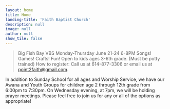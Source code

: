 ```yaml
---
layout: home
title: Home
landing-title: 'Faith Baptist Church'
description: null
image: null
author: null
show_tile: false
---
```

> Big Fish Bay VBS Monday-Thursday June 21-24 6-8PM
> Songs! Games! Crafts! Fun!
> Open to kids ages 3-6th grade. (Must be potty trained)
> How to register: Call us at 614-877-3306 or email us at point2faith@gmail.com.

In addition to Sunday School for all ages and Worship Service, we have our Awana and Youth Groups for children age 2 through 12th grade from 6:00pm to 7:30pm.  On Wednesday evening, at 7pm, we will be holding prayer meetings.  Please feel free to join us for any or all of the options as appropriate!

